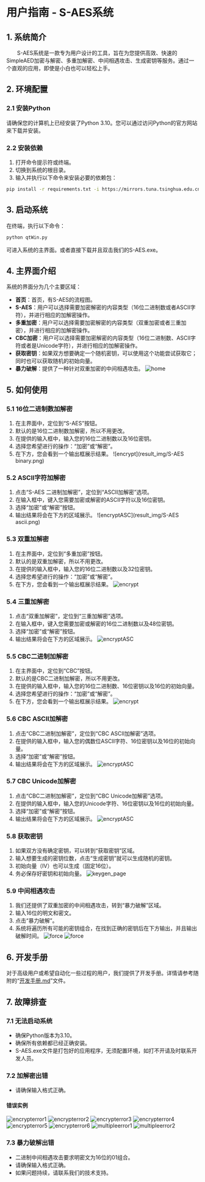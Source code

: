 # 用户指南 - S-AES系统

## 1. 系统简介

  S-AES系统是一款专为用户设计的工具，旨在为您提供高效、快速的SimpleAED加密与解密、多重加解密、中间相遇攻击、生成密钥等服务。通过一个直观的应用，即使是小白也可以轻松上手。

## 2. 环境配置

### 2.1 安装Python

请确保您的计算机上已经安装了Python 3.10。您可以通过访问Python的官方网站来下载并安装。

### 2.2 安装依赖

1. 打开命令提示符或终端。
2. 切换到系统的根目录。
3. 输入并执行以下命令来安装必要的依赖包：

```sh
pip install -r requirements.txt -i https://mirrors.tuna.tsinghua.edu.cn/pypi/web/simple
```

## 3. 启动系统

在终端，执行以下命令：

```sh
python qtWin.py
```

可进入系统的主界面。或者直接下载并且双击我们的S-AES.exe。

## 4. 主界面介绍

系统的界面分为几个主要区域：

- **首页**：首页，有S-AES的流程图。
- **S-AES**：用户可以选择需要加密解密的内容类型（16位二进制数或者ASCII字符），并进行相应的加解密操作。
- **多重加密**：用户可以选择需要加密解密的内容类型（双重加密或者三重加密），并进行相应的加解密操作。
- **CBC加密**：用户可以选择需要加密解密的内容类型（16位二进制数、ASCII字符或者是Unicode字符），并进行相应的加解密操作。
- **获取密钥**：如果双方想要确定一个随机密钥，可以使用这个功能尝试获取它；同时也可以获取随机的初始向量。
- **暴力破解**：提供了一种针对双重加密的中间相遇攻击。
  ![home](result_img/home.png)

## 5. 如何使用

### 5.1 16位二进制数加解密

1. 在主界面中，定位到“S-AES”按钮。
2. 默认的是16位二进制数加解密，所以不用更改。
3. 在提供的输入框中，输入您的16位二进制数以及16位密钥。
4. 选择您希望进行的操作：“加密”或“解密”。
5. 在下方，您会看到一个输出框展示结果。
![encrypt](result_img/S-AES binary.png)

### 5.2 ASCII字符加解密

1. 点击“S-AES 二进制加解密”，定位到“ASCII加解密”选项。
2. 在输入框中，键入您需要加密或解密的ASCII字符以及16位密钥。
3. 选择“加密”或“解密”按钮。
4. 输出结果将会在下方的区域展示。
   ![encryptASC](result_img/S-AES ascii.png)

### 5.3 双重加解密

1. 在主界面中，定位到“多重加密”按钮。
2. 默认的是双重加解密，所以不用更改。
3. 在提供的输入框中，输入您的16位二进制数以及32位密钥。
4. 选择您希望进行的操作：“加密”或“解密”。
5. 在下方，您会看到一个输出框展示结果。
![encrypt](result_img/double.png)

### 5.4 三重加解密

1. 点击“双重加解密”，定位到“三重加解密”选项。
2. 在输入框中，键入您需要加密或解密的16位二进制数以及48位密钥。
3. 选择“加密”或“解密”按钮。
4. 输出结果将会在下方的区域展示。
   ![encryptASC](result_img/triple.png)

### 5.5 CBC二进制加解密

1. 在主界面中，定位到“CBC”按钮。
2. 默认的是CBC二进制加解密，所以不用更改。
3. 在提供的输入框中，输入您的16位二进制数、16位密钥以及16位的初始向量。
4. 选择您希望进行的操作：“加密”或“解密”。
5. 在下方，您会看到一个输出框展示结果。
![encrypt](result_img/CBCbinary.png)

### 5.6 CBC ASCII加解密

1. 点击“CBC二进制加解密”，定位到“CBC ASCII加解密”选项。
2. 在提供的输入框中，输入您的偶数位ASCII字符、16位密钥以及16位的初始向量。
3. 选择“加密”或“解密”按钮。
4. 输出结果将会在下方的区域展示。
   ![encryptASC](result_img/CBCascii.png)

### 5.7 CBC Unicode加解密

1. 点击“CBC二进制加解密”，定位到“CBC Unicode加解密”选项。
2. 在提供的输入框中，输入您的Unicode字符、16位密钥以及16位的初始向量。
3. 选择“加密”或“解密”按钮。
4. 输出结果将会在下方的区域展示。
   ![encryptASC](result_img/CBCUnicode.png)

### 5.8 获取密钥

1. 如果双方没有确定密钥，可以转到“获取密钥”区域。
2. 输入想要生成的密钥位数，点击“生成密钥”就可以生成随机的密钥。
3. 初始向量（IV）也可以生成（固定16位）。
4. 务必保存好密钥和初始向量。
 ![keygen_page](result_img/keygen_page.png)


### 5.9 中间相遇攻击

1. 我们还提供了双重加密的中间相遇攻击，转到“暴力破解”区域。
2. 输入16位的明文和密文。
3. 点击“暴力破解”。
4. 系统将遍历所有可能的密钥组合，在找到正确的密钥后在下方输出，并且输出破解时间。
    ![force](result_img/middleattack1.png)
    ![force](result_img/middleattack2.png)


## 6. 开发手册

对于高级用户或希望自动化一些过程的用户，我们提供了开发手册。详情请参考随附的“[开发手册.md](开发手册.md)”文件。

## 7. 故障排查

### 7.1 无法启动系统

- 确保Python版本为3.10。
- 确保所有依赖都已经正确安装。
- S-AES.exe文件是打包好的应用程序，无须配置环境，如打不开请及时联系开发人员。

### 7.2 加解密出错

- 请确保输入格式正确。
#### 错误实例
 ![encrypterror1](result_img/S-AESerror1.png)
 ![encrypterror2](result_img/S-AESerror2.png)
 ![encrypterror3](result_img/S-AESerror3.png)
 ![encrypterror4](result_img/S-AESerror4.png)
 ![encrypterror5](result_img/S-AESerror5.png)
 ![encrypterror6](result_img/S-AESerror6.png)
 ![multipleerror1](result_img/multipleerror1.png)
 ![multipleerror2](result_img/multipleerror2.png)

### 7.3 暴力破解出错
- 二进制中间相遇攻击要求明密文为16位的01组合。
- 请确保输入格式正确。
- 如果问题持续，请联系我们的技术支持。